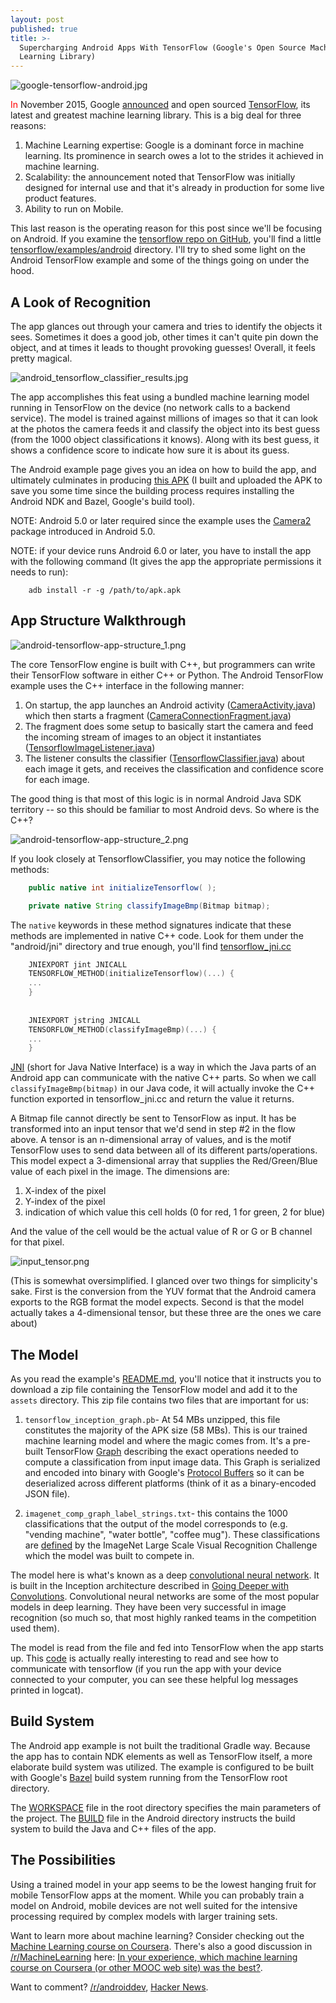 ```yaml
---
layout: post
published: true
title: >-
  Supercharging Android Apps With TensorFlow (Google's Open Source Machine
  Learning Library)
---
```














![google-tensorflow-android.jpg]({{site.baseurl}}/images/google-tensorflow-android.jpg)



<span style="color:red;">In</span> November 2015, Google [announced](https://googleblog.blogspot.com/2015/11/tensorflow-smarter-machine-learning-for.html) and open sourced [TensorFlow](https://www.tensorflow.org/), its latest and greatest machine learning library. This is a big deal for three reasons:

1. Machine Learning expertise: Google is a dominant force in machine learning. Its prominence in search owes a lot to the strides it achieved in machine learning. 
2. Scalability: the announcement noted that TensorFlow was initially designed for internal use and that it's already in production for some live product features.
3. Ability to run on Mobile.

This last reason is the operating reason for this post since we'll be focusing on Android. If you examine the [tensorflow repo on GitHub](https://github.com/tensorflow/tensorflow), you'll find a little  [tensorflow/examples/android](https://github.com/tensorflow/tensorflow/tree/master/tensorflow/examples/android) directory. I'll try to shed some light on the Android TensorFlow example and some of the things going on under the hood.

<!--more-->

## A Look of Recognition
The app glances out through your camera and tries to identify the objects it sees. Sometimes it does a good job, other times it can't quite pin down the object, and at times it leads to thought provoking guesses! Overall, it feels pretty magical.

![android_tensorflow_classifier_results.jpg]({{site.baseurl}}/images/android_tensorflow_classifier_results.jpg)


The app accomplishes this feat using a bundled machine learning model running in TensorFlow on the device (no network calls to a backend service). The model is trained against millions of images so that it can look at the photos the camera feeds it and classify the object into its best guess (from the 1000 object classifications it knows). Along with its best guess, it shows a confidence score to indicate how sure it is about its guess.

The Android example page gives you an idea on how to build the app, and ultimately culminates in producing [this APK](https://s3.amazonaws.com/jalammar.github.io/tensorflow_demo.apk) (I built and uploaded the APK to save you some time since the building process requires installing the Android NDK and Bazel, Google's build tool).

NOTE: Android 5.0 or later required since the example uses the [Camera2](android.hardware.camera2) package introduced in Android 5.0.

NOTE: if your device runs Android 6.0 or later, you have to install the app with the following command (It gives the app the appropriate permissions it needs to run): 

```
	adb install -r -g /path/to/apk.apk
```

## App Structure Walkthrough

![android-tensorflow-app-structure_1.png]({{site.baseurl}}/images/android-tensorflow-app-structure_1.png)


The core TensorFlow engine is built with C++, but programmers can write their TensorFlow software in either C++ or Python. The Android TensorFlow example uses the C++ interface in the following manner:

1. On startup, the app launches an Android activity ([CameraActivity.java](https://github.com/tensorflow/tensorflow/blob/master/tensorflow/examples/android/src/org/tensorflow/demo/CameraActivity.java)) which then starts a fragment ([CameraConnectionFragment.java](https://github.com/tensorflow/tensorflow/blob/master/tensorflow/examples/android/src/org/tensorflow/demo/CameraConnectionFragment.java))
2. The fragment does some setup to basically start the camera and feed the incoming stream of images to an object it instantiates ([TensorflowImageListener.java](https://github.com/tensorflow/tensorflow/blob/master/tensorflow/examples/android/src/org/tensorflow/demo/TensorflowImageListener.java))
3. The listener consults the classifier ([TensorflowClassifier.java](https://github.com/tensorflow/tensorflow/blob/master/tensorflow/examples/android/src/org/tensorflow/demo/TensorflowClassifier.java)) about each image it gets, and receives the classification and confidence score for each image.


The good thing is that most of this logic is in normal Android Java SDK territory -- so this should be familiar to most Android devs. So where is the C++?


![android-tensorflow-app-structure_2.png]({{site.baseurl}}/images/android-tensorflow-app-structure_2.png)



If you look closely at TensorflowClassifier, you may notice the following methods:

```java
	public native int initializeTensorflow( );

	private native String classifyImageBmp(Bitmap bitmap);
```

The `native` keywords in these method signatures indicate that these methods are implemented in native C++ code. Look for them under the "android/jni" directory and true enough, you'll find [tensorflow_jni.cc](https://github.com/tensorflow/tensorflow/blob/master/tensorflow/examples/android/jni/tensorflow_jni.cc)

```c++
	JNIEXPORT jint JNICALL
	TENSORFLOW_METHOD(initializeTensorflow)(...) {
    ...
    }
    
    
	JNIEXPORT jstring JNICALL
	TENSORFLOW_METHOD(classifyImageBmp)(...) {
    ...
    }
```

[JNI](https://developer.android.com/training/articles/perf-jni.html) (short for Java Native Interface) is a way in which the Java parts of an Android app can communicate with the native C++ parts. So when we call `classifyImageBmp(bitmap)` in our Java code, it will actually invoke the C++ function exported in tensorflow_jni.cc and return the value it returns.

A Bitmap file cannot directly be sent to TensorFlow as input. It has be transformed into an input tensor that we'd send in step #2 in the flow above. A tensor is an n-dimensional array of values, and is the motif TensorFlow uses to send data between all of its different parts/operations. This model expect a 3-dimensional array that supplies the Red/Green/Blue value of each pixel in the image. The dimensions are:

1. X-index of the pixel
2. Y-index of the pixel
3. indication of which value this cell holds (0 for red, 1 for green, 2 for blue)

And the value of the cell would be the actual value of R or G or B channel for that pixel.

![input_tensor.png]({{site.baseurl}}/images/input_tensor.png)

(This is somewhat oversimplified. I glanced over two things for simplicity's sake. First is the conversion from the YUV format that the Android camera exports to the RGB format the model expects. Second is that the model actually takes a 4-dimensional tensor, but these three are the ones we care about)


## The Model
As you read the example's [README.md](https://github.com/tensorflow/tensorflow/tree/master/tensorflow/examples/android), you'll notice that it instructs you to download a zip file containing the TensorFlow model and add it to the `assets` directory. This zip file contains two files that are important for us:

1. `tensorflow_inception_graph.pb`- At 54 MBs unzipped, this file constitutes the majority of the APK size (58 MBs). This is our trained machine learning model and where the magic comes from. It's a pre-built TensorFlow [Graph](https://www.tensorflow.org/versions/master/api_docs/python/framework.html#Graph) describing the exact operations needed to compute a classification from input image data. This Graph is serialized and encoded into binary with Google's [Protocol Buffers](https://developers.google.com/protocol-buffers/?hl=en) so it can be deserialized across different platforms (think of it as a binary-encoded JSON file). 

2. `imagenet_comp_graph_label_strings.txt`- this contains the 1000 classifications that the output of the model corresponds to (e.g. "vending machine", "water bottle", "coffee mug"). These classifications are [defined](http://image-net.org/challenges/LSVRC/2014/browse-synsets) by the ImageNet Large Scale Visual Recognition Challenge which the model was built to compete in.

The model here is what's known as a deep [convolutional neural network](https://youtu.be/bEUX_56Lojc?t=2m53s). It is built in the Inception architecture described in [Going Deeper with Convolutions](http://www.cv-foundation.org/openaccess/content_cvpr_2015/papers/Szegedy_Going_Deeper_With_2015_CVPR_paper.pdf). Convolutional neural networks are some of the most popular models in deep learning. They have been very successful in image recognition (so much so, that most highly ranked teams in the competition used them).

The model is read from the file and fed into TensorFlow when the app starts up. This [code](https://github.com/tensorflow/tensorflow/blob/master/tensorflow/examples/android/jni/tensorflow_jni.cc#L50)  is actually really interesting to read and see how to communicate with tensorflow (if you run the app with your device connected to your computer, you can see these helpful log messages printed in logcat).

## Build System
The Android app example is not built the traditional Gradle way. Because the app has to contain NDK elements as well as TensorFlow itself, a more elaborate build system was utilized. The example is configured to be built with Google's [Bazel](http://bazel.io/) build system running from the TensorFlow root directory.

The [WORKSPACE](https://github.com/tensorflow/tensorflow/blob/master/WORKSPACE) file in the root directory specifies the main parameters of the project. The [BUILD](https://github.com/tensorflow/tensorflow/blob/master/tensorflow/examples/android/BUILD) file in the Android directory instructs the build system to build the Java and C++ files of the app.

## The Possibilities
Using a trained model in your app seems to be the lowest hanging fruit for mobile TensorFlow apps at the moment. While you can probably train a model on Android, mobile devices are not well suited for the intensive processing required by complex models with larger training sets.

Want to learn more about machine learning? Consider checking out the [Machine Learning course on Coursera](https://www.coursera.org/learn/machine-learning/). There's also a good discussion in [/r/MachineLearning](https://www.reddit.com/r/MachineLearning/) here: [In your experience, which machine learning course on Coursera (or other MOOC web site) was the best?](https://www.reddit.com/r/MachineLearning/comments/3wno5e/in_your_experience_which_machine_learning_course/).

Want to comment? [/r/androiddev](https://www.reddit.com/r/androiddev/comments/3zpkb6/supercharging_android_apps_with_tensorflow/), [Hacker News](https://news.ycombinator.com/item?id=10850113).
